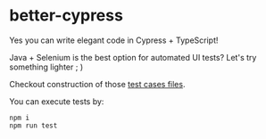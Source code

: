 # better-cypress
<p>
Yes you can write elegant code in Cypress + TypeScript!
<p>Java + Selenium is the best option for automated UI tests? Let's try something lighter ; )
</p>
<p>
Checkout construction of those
<a href="https://github.com/kwaiga8/better-cypress/tree/main/cypress/e2e" target="_blank">test cases files</a>.
</p>
<p>
You can execute tests by:
</p>

```console
npm i 
npm run test
```
